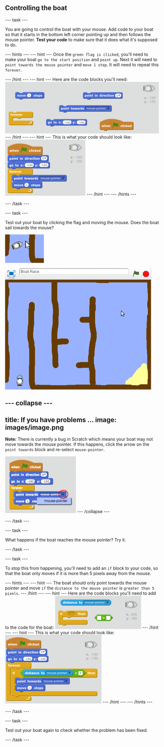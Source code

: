 ## Controlling the boat

--- task ---

You are going to control the boat with your mouse. Add code to your boat so that it starts in the bottom left corner pointing up and then follows the mouse pointer. __Test your code__ to make sure that it does what it's supposed to do.

--- hints ---
--- hint ---
Once the `green flag is clicked`, you'll need to make your boat `go to the start position` and `point up`. Next it will need to `point towards the mouse pointer` and `move 1 step`. It will need to repeat this `forever`.

--- /hint ---
--- hint ---
Here are the code blocks you'll need:
![screenshot](images/boat-move-blocks.png)
--- /hint ---
--- hint ---
This is what your code should look like:
![screenshot](images/boat-move-code.png)
--- /hint ---
--- /hints ---

--- /task ---

--- task ---

Test out your boat by clicking the flag and moving the mouse. Does the boat sail towards the mouse?

 ![screenshot](images/boat-mouse.png)

 ![screenshot](images/boat-pointer-test-anim.gif)

--- collapse ---
---
title: If you have problems ...
image: images/image.png
---
__Note:__ There is currently a bug in Scratch which means your boat may not move towards the mouse pointer. If this happens, click the arrow on the `point towards` block and re-select `mouse-pointer`.

![screenshot](images/boat-bug.png)
--- /collapse ---

--- /task ---

--- task ---

What happens if the boat reaches the mouse pointer? Try it.

--- /task ---

--- task ---

To stop this from happening, you'll need to add an `if` block to your code, so that the boat only moves if it is more than 5 pixels away from the mouse.

--- hints ---
--- hint ---
The boat should only point towards the mouse pointer and move `if` the `distance to the mouse pointer` is `greater than 5 pixels`.
--- /hint ---
--- hint ---
Here are the code blocks you'll need to add to the code for the boat:
![screenshot](images/boat-pointer-blocks.png)
--- /hint ---
--- hint ---
This is what your code should look like:
![screenshot](images/boat-pointer-code.png)
--- /hint ---
--- /hints ---

--- /task ---

--- task ---

Test out your boat again to check whether the problem has been fixed.

--- /task ---

